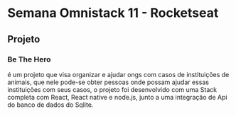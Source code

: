 # Semana Omnistack 11 - Rocketseat

## Projeto
### Be The Hero 
é um projeto que visa organizar e ajudar ongs com casos de instituições de animais, que nele pode-se obter pessoas onde possam ajudar essas instituições com seus casos, o projeto foi desenvolvido com uma Stack completa com React, React native e node.js, junto a uma integração de Api do banco de dados do Sqlite.
